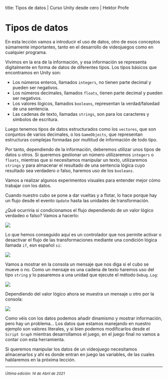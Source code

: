 title: Tipos de datos | Curso Unity desde cero | Hektor Profe

# Tipos de datos

En esta lección vamos a introducir el uso de datos, otro de esos conceptos súmamente importantes, tanto en el desarrollo de videojuegos como en cualquier programa.

Vivimos en la era de la información, y esa información se representa digitalmente en forma de datos de diferentes tipos. Los tipos básicos que encontramos en Unity son:

* Los números enteros, llamados `integers`, no tienen parte decimal y pueden ser negativos.
* Los números decimales, llamados `floats`, tienen parte decimal y pueden ser negativos.
* Los valores lógicos, llamados `booleans`, representan la verdad/falsedad de una sentencia.
* Las cadenas de texto, llamadas `strings`, son para los caracteres y símbolos de escritura.

Luego tenemos tipos de datos estructurados como los `vectores`, que son conjuntos de varios decimales, o los `GameObjects`, que representan estructuras complejas formadas por multitud de información de todo tipo.

Por tanto, dependiendo de la información, deberemos utilizar unos tipos de datos u otros. Si queremos gestionar un número utilizaremos `integers` o `floats`, mientras que si necesitamos manipular un texto, utilizaremos `strings` y para almacenar el resultado de una sentencia lógica cuyo resultado sea verdadero o falso, haremos uso de los `booleans`.

Vamos a realizar algunos experimentos visuales para entender mejor cómo trabajar con los datos.

Cuando nuestro cubo se pone a dar vueltas y a flotar, lo hace porque hay un flujo desde el evento `Update` hasta las unidades de transformación.

¿Qué ocurriría si condicionamos el flujo dependiendo de un valor lógico verdadeo o falso? Vamos a hacerlo:

![]({{cdn}}/unity/Screenshot_85.png)

Lo que hemos conseguido aquí es un controlador que nos permite activar o desactivar el flujo de las transformaciones mediante una condición lógica llamada `if`, esn español `si`:

![]({{cdn}}/unity/Record_14.gif)

Vamos a mostrar en la consola un mensaje que nos diga si el cubo se mueve o no. Como un mensaje es una cadena de texto haremos uso del tipo `string` y lo pasaremos a una unidad que ejecute el método `Debug.Log`:

![]({{cdn}}/unity/Screenshot_86.png)

Dependiendo del valor lógico ahora se muestra un mensaje u otro por la consola:

![]({{cdn}}/unity/Screenshot_87.png)

Como véis con los datos podemos añadir dinamismo y mostrar información, pero hay un problema... Los datos que estamos manejando en nuestro ejemplo son valores literales, y si bien podemos modificarlos desde el `Script Graph` mientras desarrollamos el juego, en el juego final no vamos a contar con esta herramienta.

Si queremos manipular los datos de un videojuego necesitamos almacenarlos y ahí es donde entran en juego las variables, de las cuales hablaremos en la próxima lección.

___
<small class="edited"><i>Última edición: 14 de Abril de 2021</i></small>